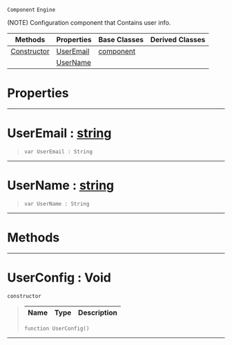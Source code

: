  `Component` `Engine`



(NOTE) Configuration component that Contains user info.

|Methods|Properties|Base Classes|Derived Classes|
|---|---|---|---|
|[ Constructor](https://github.com/PlasmaEngine/PlasmaDocs/tree/master/docs/C%2B%2B/code_reference/class_reference/userconfig.markdown#userconfig-void)|[ UserEmail](https://github.com/PlasmaEngine/PlasmaDocs/tree/master/docs/C%2B%2B/code_reference/class_reference/userconfig.markdown#useremail-plasma-engine-do)|[component](https://github.com/PlasmaEngine/PlasmaDocs/tree/master/docs/C%2B%2B/code_reference/class_reference/component.markdown)| |
| |[ UserName](https://github.com/PlasmaEngine/PlasmaDocs/tree/master/docs/C%2B%2B/code_reference/class_reference/userconfig.markdown#username-plasma-engine-doc)| | |


 #  Properties


---  
 #  UserEmail : [string](https://github.com/PlasmaEngine/PlasmaDocs/tree/master/docs/C%2B%2B/code_reference/lightning_base_types/string.markdown)

> 
> ``` lang=cpp, name=Lightning
> var UserEmail : String


---  
 #  UserName : [string](https://github.com/PlasmaEngine/PlasmaDocs/tree/master/docs/C%2B%2B/code_reference/lightning_base_types/string.markdown)

> 
> ``` lang=cpp, name=Lightning
> var UserName : String


---  
 #  Methods


---  
 #  UserConfig : Void

 `constructor`

> 
> |Name|Type|Description|
> |---|---|---|
> ``` lang=cpp, name=Lightning
> function UserConfig()
> ``` 


---  
 

 